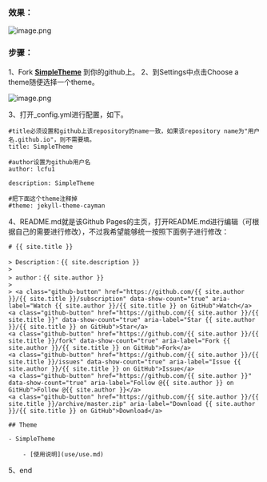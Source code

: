 ### 效果：

![image.png](https://upload-images.jianshu.io/upload_images/6025530-c1b10fbbdb0fbda3.png?imageMogr2/auto-orient/strip%7CimageView2/2/w/1240)

### 步骤：

1、Fork **[SimpleTheme](https://github.com/lcfu1/SimpleTheme)** 到你的github上。
2、到Settings中点击Choose a theme随便选择一个theme。

![image.png](https://upload-images.jianshu.io/upload_images/6025530-d3cf51e17b786b72.png?imageMogr2/auto-orient/strip%7CimageView2/2/w/1240)

3、打开_config.yml进行配置，如下。

```
#title必须设置和github上该repository的name一致，如果该repository name为"用户名.github.io"，则不需要填。
title: SimpleTheme

#author设置为github用户名
author: lcfu1

description: SimpleTheme

#把下面这个theme注释掉
#theme: jekyll-theme-cayman
```

4、README.md就是该Github Pages的主页，打开README.md进行编辑（可根据自己的需要进行修改），不过我希望能够统一按照下面例子进行修改：

```
# {{ site.title }}

> Description：{{ site.description }}
>
> author：{{ site.author }}
>
> <a class="github-button" href="https://github.com/{{ site.author }}/{{ site.title }}/subscription" data-show-count="true" aria-label="Watch {{ site.author }}/{{ site.title }} on GitHub">Watch</a>
<a class="github-button" href="https://github.com/{{ site.author }}/{{ site.title }}" data-show-count="true" aria-label="Star {{ site.author }}/{{ site.title }} on GitHub">Star</a>
<a class="github-button" href="https://github.com/{{ site.author }}/{{ site.title }}/fork" data-show-count="true" aria-label="Fork {{ site.author }}/{{ site.title }} on GitHub">Fork</a>
<a class="github-button" href="https://github.com/{{ site.author }}/{{ site.title }}/issues" data-show-count="true" aria-label="Issue {{ site.author }}/{{ site.title }} on GitHub">Issue</a>
<a class="github-button" href="https://github.com/{{ site.author }}" data-show-count="true" aria-label="Follow @{{ site.author }} on GitHub">Follow @{{ site.author }}</a>
<a class="github-button" href="https://github.com/{{ site.author }}/{{ site.title }}/archive/master.zip" aria-label="Download {{ site.author }}/{{ site.title }} on GitHub">Download</a>

## Theme

- SimpleTheme

	- [使用说明](use/use.md)
```

5、end